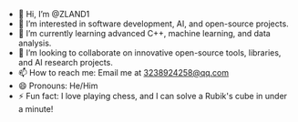 - 👋 Hi, I’m @ZLAND1  
- 👀 I’m interested in software development, AI, and open-source projects.  
- 🌱 I’m currently learning advanced C++, machine learning, and data analysis.  
- 💞️ I’m looking to collaborate on innovative open-source tools, libraries, and AI research projects.  
- 📫 How to reach me: Email me at 3238924258@qq.com 
- 😄 Pronouns: He/Him  
- ⚡ Fun fact: I love playing chess, and I can solve a Rubik's cube in under a minute!  


<!---
ZLAND1/ZLAND1 is a ✨ special ✨ repository because its `README.md` (this file) appears on your GitHub profile.
You can click the Preview link to take a look at your changes.
--->
